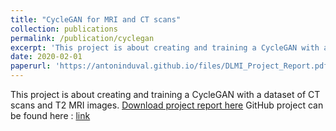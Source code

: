 ```yaml
---
title: "CycleGAN for MRI and CT scans"
collection: publications
permalink: /publication/cyclegan
excerpt: 'This project is about creating and training a CycleGAN with a dataset of CT scans and T2 MRI.'
date: 2020-02-01
paperurl: 'https://antoninduval.github.io/files/DLMI_Project_Report.pdf'
---
```

This project is about creating and training a CycleGAN with a dataset of CT scans and T2 MRI images.
[Download project report here](https://antoninduvalcademicpages.github.io/files/DLMI_Project_Report.pdf)
GitHub project can be found here : [link](https://github.com/AntoninDuval/CycleGAN)
